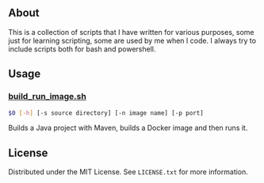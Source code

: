 <!-- ABOUT  -->
## About 

This is a collection of scripts that I have written for various purposes, some just for learning scripting, some are used by me when I code. I always try to include scripts both for bash and powershell.

<!-- USAGE -->
## Usage

### [build_run_image.sh](https://github.com/kapiaszczyk/scripts/blob/main/docker/build_run_image.sh)

```bash
$0 [-h] [-s source directory] [-n image name] [-p port] 
```

Builds a Java project with Maven, builds a Docker image and then runs it.

<!-- LICENSE -->
## License
Distributed under the MIT License. See `LICENSE.txt` for more information.
